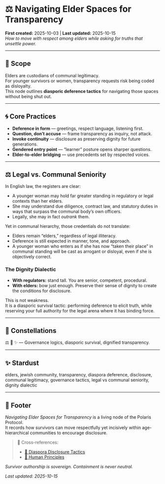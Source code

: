# ⚖️ Navigating Elder Spaces for Transparency  
**First created:** 2025-10-03 | **Last updated:** 2025-10-15  
*How to move with respect among elders while asking for truths that unsettle power.*  

---

## 🌱 Scope  

Elders are custodians of communal legitimacy.  
For younger survivors or women, transparency requests risk being coded as disloyalty.  
This node outlines **diasporic deference tactics** for navigating those spaces without being shut out.  

---

## 🌀 Core Practices  

- **Deference in form** — greetings, respect language, listening first.  
- **Question, don’t accuse** — frame transparency as inquiry, not attack.  
- **Invoke continuity** — disclosure as preserving dignity for future generations.  
- **Gendered entry point** — “learner” posture opens sharper questions.  
- **Elder-to-elder bridging** — use precedents set by respected voices.  

---

## ⚖️ Legal vs. Communal Seniority  

In English law, the registers are clear:  
- A younger woman may hold far greater standing in regulatory or legal contexts than her elders.  
- She may understand due diligence, contract law, and statutory duties in ways that surpass the communal body’s own officers.  
- Legally, she may in fact *outrank* them.  

Yet in communal hierarchy, those credentials do not translate:  
- Elders remain “elders,” regardless of legal illiteracy.  
- Deference is still expected in manner, tone, and approach.  
- A younger woman who enters as if she has now “taken their place” in communal standing will be cast as arrogant or disloyal, even if she is objectively correct.  

### The Dignity Dialectic  

- **With regulators:** stand tall. You are senior, competent, procedural.  
- **With elders:** bow just enough. Preserve their sense of dignity to create the conditions for disclosure.  

This is not weakness.  
It is a diasporic survival tactic: performing deference to elicit truth, while reserving your full authority for the legal arena where it has binding force.  

---

## 🌌 Constellations  

⚖️ 🧿 ✨ — Governance logics, diasporic survival, dignified transparency.  

---

## ✨ Stardust  

elders, jewish community, transparency, diaspora deference, disclosure, communal legitimacy, governance tactics, legal vs communal seniority, dignity dialectic  

---

## 🏮 Footer  

*Navigating Elder Spaces for Transparency* is a living node of the Polaris Protocol.  
It records how survivors can move respectfully yet incisively within age-hierarchical communities to encourage disclosure.  

> 📡 Cross-references:
> 
> - [🧿 Diaspora Disclosure Tactics](../🪄_Expression_Of_Norms/🧿_Watch_The_Watchers/🧿_diaspora_disclosure_tactics.md)  
> - [🌱 Human Principles](../🌱_Human_Principles/README.md)  

*Survivor authorship is sovereign. Containment is never neutral.*  

_Last updated: 2025-10-15_
